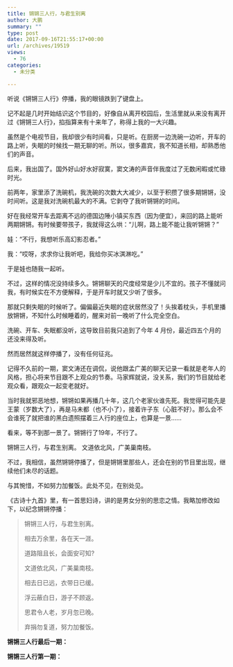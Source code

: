 ```yaml
---
title: 锵锵三人行，与君生别离
author: 大鹏
summary: ""
type: post
date: 2017-09-16T21:55:17+00:00
url: /archives/19519
views:
  - 76
categories:
  - 未分类

---
```

听说《锵锵三人行》停播，我的眼镜跌到了键盘上。

记不起是几时开始结识这个节目的，好像自从离开校园后，生活里就从来没有离开过《锵锵三人行》，掐指算来有十来年了，称得上我的一大兴趣。

虽然是个电视节目，我却很少有时间看，只是听。在厨房一边洗碗一边听，开车的路上听，失眠的时候找一期无聊的听。所以，很多嘉宾，我不知道长相，却熟悉他们的声音。

后来，我出国了。国外好山好水好寂寞，窦文涛的声音伴我度过了无数闲暇或忙碌时光。

前两年，家里添了洗碗机，我洗碗的次数大大减少，以至于积攒了很多期锵锵，没时间听。这是我对洗碗机最大的不满。它剥夺了我听锵锵的时间。

好在我经常开车去距离不远的德国边陲小镇买东西（因为便宜），来回的路上能听两期锵锵。有时候要带孩子，我就得这么哄：“儿啊，路上能不能让我听锵锵？”

娃：“不行，我想听乐高幻影忍者。”

我：“哎呀，求求你让我听吧，我给你买冰淇淋吃。”

于是娃也随我一起听。

不过，这样的情况没持续多久。锵锵聊天的尺度经常是少儿不宜的。孩子不懂就问我，有时候实在不方便解释，于是开车时就又少听了很多。

那就只剩失眠的时候听了。偏偏最近失眠的症状居然没了！头挨着枕头，手机里播放锵锵，不知什么时候睡着的，醒来对前一晚听了什么完全空白。

洗碗、开车、失眠都没听，这导致目前我只追到了今年 4 月份，最近四五个月的还没来得及听。

然而居然就这样停播了，没有任何征兆。

记得不久前的一期，窦文涛还在调侃，说他跟孟广美的聊天记录一看就是老年人的风格，担心将来节目跟不上观众的节奏。马家辉就说，没关系，我们的节目就给老观众看，跟观众一起变老就好。

当时我就邪恶地想，锵锵如果再播几十年，这几个老家伙谁先死。我觉得可能先是王蒙（岁数大了），再是马未都（也不小了），接着许子东（心脏不好）。那么会不会谁死了就把谁的黑白遗照摆着三人行的座位上，也算是一景&#8230;&#8230;

看来，等不到那一景了。锵锵行了19年，不行了。

锵锵三人行，与君生别离。 文道依北风，广美巢南枝。

不过，我相信，虽然锵锵停播了，但是锵锵里那些人，还会在别的节目里出现，继续他们未尽的话题。

与其惋惜，不如努力加餐饭。此处不见，在别处见。

《古诗十九首》里，有一首思妇诗，讲的是男女分别的思恋之情。我略加修改如下，以纪念锵锵停播：

> 锵锵三人行，与君生别离。
> 
> 相去万余里，各在天一涯。
> 
> 道路阻且长，会面安可知?
> 
> 文道依北风，广美巢南枝。
> 
> 相去日已远，衣带日已缓。
> 
> 浮云蔽白日，游子不顾返。
> 
> 思君令人老，岁月忽已晚。
> 
> 弃捐勿复道，努力加餐饭。

**锵锵三人行最后一期：**



**锵锵三人行第一期：**
